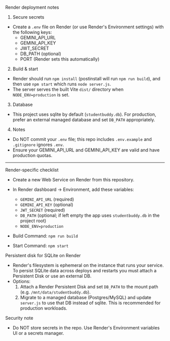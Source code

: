 Render deployment notes

1. Secure secrets
- Create a `.env` file on Render (or use Render's Environment settings) with the following keys:
  - GEMINI_API_URL
  - GEMINI_API_KEY
  - JWT_SECRET
  - DB_PATH (optional)
  - PORT (Render sets this automatically)

2. Build & start
- Render should run `npm install` (postinstall will run `npm run build`), and then use `npm start` which runs `node server.js`.
- The server serves the built Vite `dist/` directory when `NODE_ENV=production` is set.

3. Database
- This project uses sqlite by default (`studentbuddy.db`). For production, prefer an external managed database and set `DB_PATH` appropriately.

4. Notes
- Do NOT commit your `.env` file; this repo includes `.env.example` and `.gitignore` ignores `.env`.
- Ensure your GEMINI_API_URL and GEMINI_API_KEY are valid and have production quotas.

---

Render-specific checklist

- Create a new Web Service on Render from this repository.
- In Render dashboard -> Environment, add these variables:
  - `GEMINI_API_URL` (required)
  - `GEMINI_API_KEY` (optional)
  - `JWT_SECRET` (required)
  - `DB_PATH` (optional; if left empty the app uses `studentbuddy.db` in the project root)
  - `NODE_ENV=production`

- Build Command: `npm run build`
- Start Command: `npm start`

Persistent disk for SQLite on Render

- Render's filesystem is ephemeral on the instance that runs your service. To persist SQLite data across deploys and restarts you must attach a Persistent Disk or use an external DB.
- Options:
  1) Attach a Render Persistent Disk and set `DB_PATH` to the mount path (e.g. `/mnt/data/studentbuddy.db`).
  2) Migrate to a managed database (Postgres/MySQL) and update `server.js` to use that DB instead of sqlite. This is recommended for production workloads.

Security note

- Do NOT store secrets in the repo. Use Render's Environment variables UI or a secrets manager.

